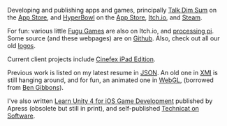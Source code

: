 Developing and publishing apps and games, principally [Talk Dim Sum](talkdimsum) on the [App Store](https://apps.apple.com/us/app/talk-dim-sum/id953929066), and [HyperBowl](hyperbowl) on the [App Store](https://apps.apple.com/us/app/hyperbowl/id344209253?ign-mpt=uo%3D8), [Itch.io](https://technicat.itch.io/hyperbowl), and [Steam](https://store.steampowered.com/app/847530/HyperBowl/).

For fun: various little [Fugu Games](https://technicat.itch.io/) are also on Itch.io, and [processing pi](processing-pi). Some source (and these webpages) are on [Github](http://github.com/technicat). Also, check out all our old [logos](logos).

Current client projects include [Cinefex iPad Edition](https://apps.apple.com/us/app/cinefex/id512379220).

Previous work is listed on my latest resume in [JSON](resume). An old one in [XMl](resumexml) is still hanging around, and for fun, an animated one in [WebGL](resumewgl), (borrowed from [Ben Gibbons](https://bgibbonsweb.github.io/webgl/resume.html)).

I've also written [Learn Unity 4 for iOS Game Development](learnunity) published by Apress (obsolete but still in print), and self-published [Technicat on Software](technicat-on-software).




